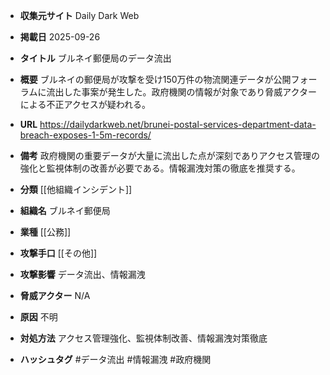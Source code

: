 - **収集元サイト**
Daily Dark Web

- **掲載日**
2025-09-26

- **タイトル**
ブルネイ郵便局のデータ流出

- **概要**
ブルネイの郵便局が攻撃を受け150万件の物流関連データが公開フォーラムに流出した事案が発生した。政府機関の情報が対象であり脅威アクターによる不正アクセスが疑われる。

- **URL**
https://dailydarkweb.net/brunei-postal-services-department-data-breach-exposes-1-5m-records/

- **備考**
政府機関の重要データが大量に流出した点が深刻でありアクセス管理の強化と監視体制の改善が必要である。情報漏洩対策の徹底を推奨する。

- **分類**
[[他組織インシデント]]

- **組織名**
ブルネイ郵便局

- **業種**
[[公務]]

- **攻撃手口**
[[その他]]

- **攻撃影響**
データ流出、情報漏洩

- **脅威アクター**
N/A

- **原因**
不明

- **対処方法**
アクセス管理強化、監視体制改善、情報漏洩対策徹底

- **ハッシュタグ**
#データ流出 #情報漏洩 #政府機関
